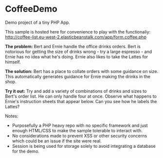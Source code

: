 # CoffeeDemo
Demo project of a tiny PHP App.

This sample is hosted here for convenience to play with the functionaliy: http://coffee-list.eu-west-2.elasticbeanstalk.com/app/form.coffee.php

<b>The problem:</b> Bert and Ernie handle the office drinks orders. Bert is notorious for getting the size of drinks wrong - try a large espresso - and Ernie has no idea what he's doing. Ernie also likes to take the Lattes for himself.

<b>The solution:</b> Bert has a place to collate orders with some guidance on size. This automatically generates guidance for Ernie making the drinks in the shop.

<b>Try it out:</b> Try and add a variety of combinations of drinks and sizes to Bert's order list. He can only handle four at once. Observe what happens to Ernie's instruction sheets that appear below. Can you see how he labels the Lattes?

Notes:
 - Purposefully a PHP heavy repo with no specific framework and just enough HTML/CSS to make the sample tolerable to interact with.
 - No considerations made to prevent XSS or other security concerns which could be an issue if the site were real.
 - Session is being used for storage solely to avoid integrating a database for the demo.
